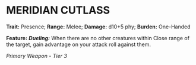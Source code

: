 # MERIDIAN CUTLASS

**Trait:** Presence; **Range:** Melee; **Damage:** d10+5 phy; **Burden:** One-Handed

**Feature:** ***Dueling:*** When there are no other creatures within Close range of the target, gain advantage on your attack roll against them.

*Primary Weapon - Tier 3*

